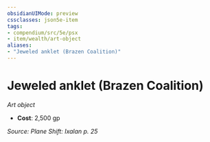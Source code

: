 ```yaml
---
obsidianUIMode: preview
cssclasses: json5e-item
tags:
- compendium/src/5e/psx
- item/wealth/art-object
aliases: 
- "Jeweled anklet (Brazen Coalition)"
---
```

# Jeweled anklet (Brazen Coalition)
*Art object*  

- **Cost**: 2,500 gp

*Source: Plane Shift: Ixalan p. 25*